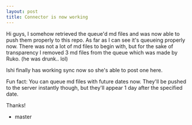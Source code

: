 ```yaml
---
layout: post
title: Connector is now working
---
```


Hi guys, 
I somehow retrieved the queue'd md files and was now able to push them properly to this repo. 
As far as I can see it's queueing properly now.
There was not a lot of md files to begin with, but for the sake of transparency I removed 3 md files from the queue which was made by Ruko. (he was drunk.. lol) 

Ishi finally has working sync now so she's able to post one here.

Fun fact: You can queue md files with future dates now. They'll be pushed to the server instantly though, but they'll appear 1 day after the specified date.

Thanks! 

- master


